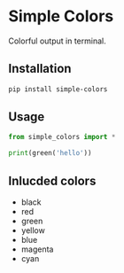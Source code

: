# Simple Colors

Colorful output in terminal.

## Installation

```sh
pip install simple-colors
```

## Usage

```python
from simple_colors import *

print(green('hello'))
```

## Inlucded colors

* black
* red
* green
* yellow
* blue
* magenta
* cyan
